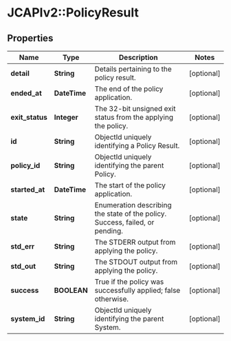 # JCAPIv2::PolicyResult

## Properties
Name | Type | Description | Notes
------------ | ------------- | ------------- | -------------
**detail** | **String** | Details pertaining to the policy result. | [optional] 
**ended_at** | **DateTime** | The end of the policy application. | [optional] 
**exit_status** | **Integer** | The 32-bit unsigned exit status from the applying the policy. | [optional] 
**id** | **String** | ObjectId uniquely identifying a Policy Result. | [optional] 
**policy_id** | **String** | ObjectId uniquely identifying the parent Policy. | [optional] 
**started_at** | **DateTime** | The start of the policy application. | [optional] 
**state** | **String** | Enumeration describing the state of the policy. Success, failed, or pending. | [optional] 
**std_err** | **String** | The STDERR output from applying the policy. | [optional] 
**std_out** | **String** | The STDOUT output from applying the policy. | [optional] 
**success** | **BOOLEAN** | True if the policy was successfully applied; false otherwise. | [optional] 
**system_id** | **String** | ObjectId uniquely identifying the parent System. | [optional] 

